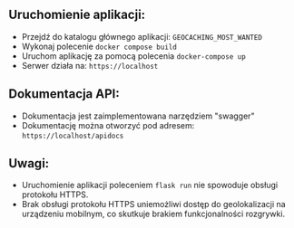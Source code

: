 ## Uruchomienie aplikacji:
- Przejdź do katalogu głównego aplikacji: `GEOCACHING_MOST_WANTED`
- Wykonaj polecenie `docker compose build`
- Uruchom aplikację za pomocą polecenia `docker-compose up`
- Serwer działa na: `https://localhost`

## Dokumentacja API:
- Dokumentacja jest zaimplementowana narzędziem "swagger"
- Dokumentację można otworzyć pod adresem: `https://localhost/apidocs`

## Uwagi:
- Uruchomienie aplikacji poleceniem `flask run` nie spowoduje obsługi protokołu HTTPS.
- Brak obsługi protokołu HTTPS uniemożliwi dostęp do geolokalizacji na urządzeniu mobilnym, co skutkuje brakiem funkcjonalności rozgrywki.